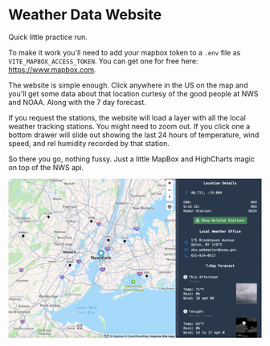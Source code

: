 # Weather Data Website

Quick little practice run.

To make it work you'll need to add your mapbox token to a `.env` file as `VITE_MAPBOX_ACCESS_TOKEN`. You can get one for free here: https://www.mapbox.com.

The website is simple enough. Click anywhere in the US on the map and you'll get some data about that location curtesy of the good people at NWS and NOAA. Along with the 7 day forecast.

If you request the stations, the website will load a layer with all the local weather tracking stations. You might need to zoom out. If you click one a bottom drawer will slide out showing the last 24 hours of temperature, wind speed, and rel humidity recorded by that station.

So there you go, nothing fussy. Just a little MapBox and HighCharts magic on top of the NWS api.

![Screenshot of the website](./screenshot.png)
